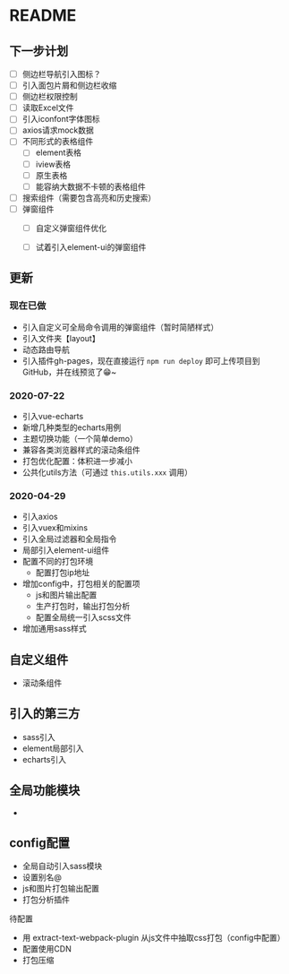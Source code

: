 # README



## 下一步计划

- [ ] 侧边栏导航引入图标？
- [ ] 引入面包片屑和侧边栏收缩
- [ ] 侧边栏权限控制
- [ ] 读取Excel文件
- [ ] 引入iconfont字体图标
- [ ] axios请求mock数据
- [ ] 不同形式的表格组件
  - [ ] element表格
  - [ ] iview表格
  - [ ] 原生表格
  - [ ] 能容纳大数据不卡顿的表格组件
- [ ] 搜索组件（需要包含高亮和历史搜索）
- [ ] 弹窗组件
  - [ ] 自定义弹窗组件优化
  - [ ] 试着引入element-ui的弹窗组件







## 更新

### 现在已做
- 引入自定义可全局命令调用的弹窗组件（暂时简陋样式）
- 引入文件夹【layout】
- 动态路由导航
- 引入插件gh-pages，现在直接运行 `npm run deploy` 即可上传项目到GitHub，并在线预览了😁~




### 2020-07-22

- 引入vue-echarts
- 新增几种类型的echarts用例
- 主题切换功能（一个简单demo）
- 兼容各类浏览器样式的滚动条组件
- 打包优化配置：体积进一步减小
- 公共化utils方法（可通过 `this.utils.xxx` 调用）



### 2020-04-29

- 引入axios
- 引入vuex和mixins
- 引入全局过滤器和全局指令
- 局部引入element-ui组件
- 配置不同的打包环境
  - 配置打包ip地址
- 增加config中，打包相关的配置项
  - js和图片输出配置
  - 生产打包时，输出打包分析
  - 配置全局统一引入scss文件
- 增加通用sass样式



## 自定义组件
- 滚动条组件


## 引入的第三方
- sass引入
- element局部引入
- echarts引入


## 全局功能模块
- 



## config配置
- 全局自动引入sass模块
- 设置别名@
- js和图片打包输出配置
- 打包分析插件

待配置
- 用 extract-text-webpack-plugin 从js文件中抽取css打包（config中配置）
- 配置使用CDN
- 打包压缩





















